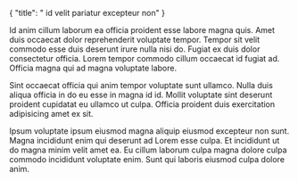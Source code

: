 {
  "title": " id velit pariatur excepteur non"
}

Id anim cillum laborum ea officia proident esse labore magna quis. Amet duis occaecat dolor reprehenderit voluptate tempor. Tempor sit velit commodo esse duis deserunt irure nulla nisi do. Fugiat ex duis dolor consectetur officia. Lorem tempor commodo cillum occaecat id fugiat ad. Officia magna qui ad magna voluptate labore.

Sint occaecat officia qui anim tempor voluptate sunt ullamco. Nulla duis aliqua officia in do eu esse in magna id id. Mollit voluptate sint deserunt proident cupidatat eu ullamco ut culpa. Officia proident duis exercitation adipisicing amet ex sit.

Ipsum voluptate ipsum eiusmod magna aliquip eiusmod excepteur non sunt. Magna incididunt enim qui deserunt ad Lorem esse culpa. Et incididunt ut do magna minim velit amet ea. Eu cillum laborum culpa magna dolore culpa commodo incididunt voluptate enim. Sunt qui laboris eiusmod culpa dolore anim.